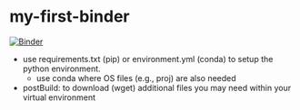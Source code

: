 # my-first-binder

[![Binder](https://mybinder.org/badge_logo.svg)](https://mybinder.org/v2/gh/scott-hosking/my-first-binder/master)

* use requirements.txt (pip) or environment.yml (conda) to setup the python environment.
  * use conda where OS files (e.g., proj) are also needed
* postBuild: to download (wget) additional files you may need within your virtual environment
